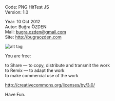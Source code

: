    Code: PNG HitTest JS<br />
   Version: 1.0<br />

   Year: 10 Oct 2012<br />
   Autor: Buğra ÖZDEN<br />
   Mail: bugra.ozden@gmail.com<br />
   Site: http://bugraozden.com<br />
   
   ![alt tag](http://bugraozden.com/images/thumbnails/png.hittest.js.png)


   You are free:<br />

   to Share — to copy, distribute and transmit the work<br />
   to Remix — to adapt the work<br />
   to make commercial use of the work<br />

   <http://creativecommons.org/licenses/by/3.0/><br />


   Have Fun.